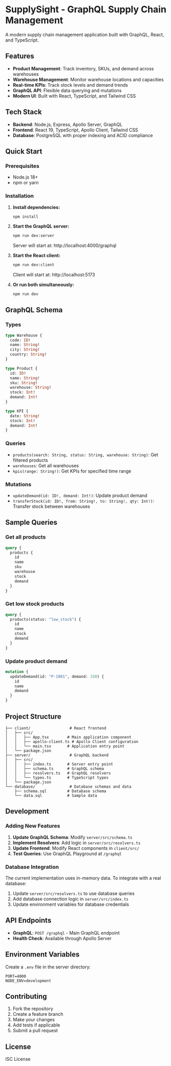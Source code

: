 # SupplySight - GraphQL Supply Chain Management

A modern supply chain management application built with GraphQL, React, and TypeScript.

## Features

- **Product Management**: Track inventory, SKUs, and demand across warehouses
- **Warehouse Management**: Monitor warehouse locations and capacities
- **Real-time KPIs**: Track stock levels and demand trends
- **GraphQL API**: Flexible data querying and mutations
- **Modern UI**: Built with React, TypeScript, and Tailwind CSS

## Tech Stack

- **Backend**: Node.js, Express, Apollo Server, GraphQL
- **Frontend**: React 19, TypeScript, Apollo Client, Tailwind CSS
- **Database**: PostgreSQL with proper indexing and ACID compliance

## Quick Start

### Prerequisites

- Node.js 18+
- npm or yarn

### Installation

1. **Install dependencies:**

   ```bash
   npm install
   ```

2. **Start the GraphQL server:**

   ```bash
   npm run dev:server
   ```

   Server will start at: http://localhost:4000/graphql

3. **Start the React client:**

   ```bash
   npm run dev:client
   ```

   Client will start at: http://localhost:5173

4. **Or run both simultaneously:**
   ```bash
   npm run dev
   ```

## GraphQL Schema

### Types

```graphql
type Warehouse {
  code: ID!
  name: String!
  city: String!
  country: String!
}

type Product {
  id: ID!
  name: String!
  sku: String!
  warehouse: String!
  stock: Int!
  demand: Int!
}

type KPI {
  date: String!
  stock: Int!
  demand: Int!
}
```

### Queries

- `products(search: String, status: String, warehouse: String)`: Get filtered products
- `warehouses`: Get all warehouses
- `kpis(range: String!)`: Get KPIs for specified time range

### Mutations

- `updateDemand(id: ID!, demand: Int!)`: Update product demand
- `transferStock(id: ID!, from: String!, to: String!, qty: Int!)`: Transfer stock between warehouses

## Sample Queries

### Get all products

```graphql
query {
  products {
    id
    name
    sku
    warehouse
    stock
    demand
  }
}
```

### Get low stock products

```graphql
query {
  products(status: "low_stock") {
    id
    name
    stock
    demand
  }
}
```

### Update product demand

```graphql
mutation {
  updateDemand(id: "P-1001", demand: 150) {
    id
    name
    demand
  }
}
```

## Project Structure

```
├── client/                 # React frontend
│   ├── src/
│   │   ├── App.tsx        # Main application component
│   │   ├── apollo-client.ts # Apollo Client configuration
│   │   └── main.tsx       # Application entry point
│   └── package.json
├── server/                 # GraphQL backend
│   ├── src/
│   │   ├── index.ts       # Server entry point
│   │   ├── schema.ts      # GraphQL schema
│   │   ├── resolvers.ts   # GraphQL resolvers
│   │   └── types.ts       # TypeScript types
│   └── package.json
└── database/               # Database schemas and data
    ├── schema.sql         # Database schema
    └── data.sql           # Sample data
```

## Development

### Adding New Features

1. **Update GraphQL Schema**: Modify `server/src/schema.ts`
2. **Implement Resolvers**: Add logic in `server/src/resolvers.ts`
3. **Update Frontend**: Modify React components in `client/src/`
4. **Test Queries**: Use GraphQL Playground at `/graphql`

### Database Integration

The current implementation uses in-memory data. To integrate with a real database:

1. Update `server/src/resolvers.ts` to use database queries
2. Add database connection logic in `server/src/index.ts`
3. Update environment variables for database credentials

## API Endpoints

- **GraphQL**: `POST /graphql` - Main GraphQL endpoint
- **Health Check**: Available through Apollo Server

## Environment Variables

Create a `.env` file in the server directory:

```env
PORT=4000
NODE_ENV=development
```

## Contributing

1. Fork the repository
2. Create a feature branch
3. Make your changes
4. Add tests if applicable
5. Submit a pull request

## License

ISC License
